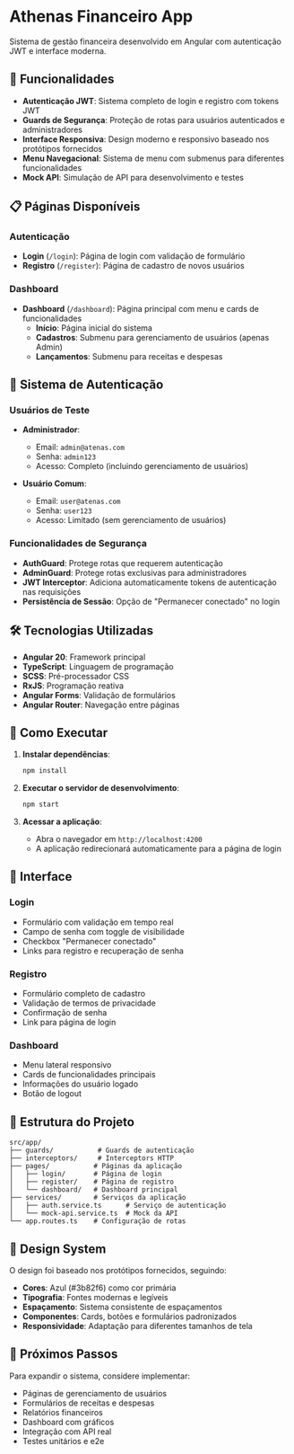# Athenas Financeiro App

Sistema de gestão financeira desenvolvido em Angular com autenticação JWT e interface moderna.

## 🚀 Funcionalidades

- **Autenticação JWT**: Sistema completo de login e registro com tokens JWT
- **Guards de Segurança**: Proteção de rotas para usuários autenticados e administradores
- **Interface Responsiva**: Design moderno e responsivo baseado nos protótipos fornecidos
- **Menu Navegacional**: Sistema de menu com submenus para diferentes funcionalidades
- **Mock API**: Simulação de API para desenvolvimento e testes

## 📋 Páginas Disponíveis

### Autenticação
- **Login** (`/login`): Página de login com validação de formulário
- **Registro** (`/register`): Página de cadastro de novos usuários

### Dashboard
- **Dashboard** (`/dashboard`): Página principal com menu e cards de funcionalidades
  - **Início**: Página inicial do sistema
  - **Cadastros**: Submenu para gerenciamento de usuários (apenas Admin)
  - **Lançamentos**: Submenu para receitas e despesas

## 🔐 Sistema de Autenticação

### Usuários de Teste
- **Administrador**:
  - Email: `admin@atenas.com`
  - Senha: `admin123`
  - Acesso: Completo (incluindo gerenciamento de usuários)

- **Usuário Comum**:
  - Email: `user@atenas.com`
  - Senha: `user123`
  - Acesso: Limitado (sem gerenciamento de usuários)

### Funcionalidades de Segurança
- **AuthGuard**: Protege rotas que requerem autenticação
- **AdminGuard**: Protege rotas exclusivas para administradores
- **JWT Interceptor**: Adiciona automaticamente tokens de autenticação nas requisições
- **Persistência de Sessão**: Opção de "Permanecer conectado" no login

## 🛠️ Tecnologias Utilizadas

- **Angular 20**: Framework principal
- **TypeScript**: Linguagem de programação
- **SCSS**: Pré-processador CSS
- **RxJS**: Programação reativa
- **Angular Forms**: Validação de formulários
- **Angular Router**: Navegação entre páginas

## 🚀 Como Executar

1. **Instalar dependências**:
   ```bash
   npm install
   ```

2. **Executar o servidor de desenvolvimento**:
   ```bash
   npm start
   ```

3. **Acessar a aplicação**:
   - Abra o navegador em `http://localhost:4200`
   - A aplicação redirecionará automaticamente para a página de login

## 📱 Interface

### Login
- Formulário com validação em tempo real
- Campo de senha com toggle de visibilidade
- Checkbox "Permanecer conectado"
- Links para registro e recuperação de senha

### Registro
- Formulário completo de cadastro
- Validação de termos de privacidade
- Confirmação de senha
- Link para página de login

### Dashboard
- Menu lateral responsivo
- Cards de funcionalidades principais
- Informações do usuário logado
- Botão de logout

## 🔧 Estrutura do Projeto

```
src/app/
├── guards/           # Guards de autenticação
├── interceptors/     # Interceptors HTTP
├── pages/           # Páginas da aplicação
│   ├── login/       # Página de login
│   ├── register/    # Página de registro
│   └── dashboard/   # Dashboard principal
├── services/        # Serviços da aplicação
│   ├── auth.service.ts      # Serviço de autenticação
│   └── mock-api.service.ts  # Mock da API
└── app.routes.ts    # Configuração de rotas
```

## 🎨 Design System

O design foi baseado nos protótipos fornecidos, seguindo:
- **Cores**: Azul (#3b82f6) como cor primária
- **Tipografia**: Fontes modernas e legíveis
- **Espaçamento**: Sistema consistente de espaçamentos
- **Componentes**: Cards, botões e formulários padronizados
- **Responsividade**: Adaptação para diferentes tamanhos de tela

## 🔄 Próximos Passos

Para expandir o sistema, considere implementar:
- Páginas de gerenciamento de usuários
- Formulários de receitas e despesas
- Relatórios financeiros
- Dashboard com gráficos
- Integração com API real
- Testes unitários e e2e
